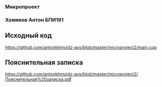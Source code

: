### Микропроект

### Хомяков Антон БПИ191

## Исходный код
https://github.com/antonkhmv/dz-avs/blob/master/microproject2/main.cpp

## Пояснительная записка
https://github.com/antonkhmv/dz-avs/blob/master/microproject2/Пояснительная%20записка.pdf
